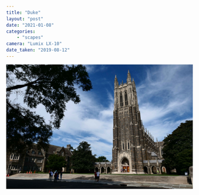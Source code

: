 ```yaml
---
title: "Duke"
layout: "post" 
date: "2021-01-08"
categories: 
    - "scapes"
camera: "Lumix LX-10"
date_taken: "2019-08-12"
---
```


![duke](/images/duke.jpg)
